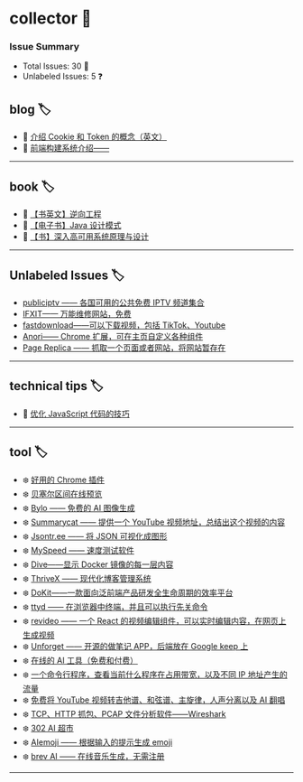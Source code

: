 # collector 📖
### Issue Summary
- Total Issues: 30 📝
- Unlabeled Issues: 5 ❓

## blog 🏷️
- 🎅 [介绍 Cookie 和 Token 的概念（英文）](https://github.com/dengaye/collector/issues/15)
- 🎅 [前端构建系统介绍——](https://github.com/dengaye/collector/issues/13)

---

## book 🏷️
- 🎃 [【书英文】逆向工程](https://github.com/dengaye/collector/issues/37)
- 🎃 [【电子书】Java 设计模式](https://github.com/dengaye/collector/issues/36)
- 🎃 [【书】深入高可用系统原理与设计](https://github.com/dengaye/collector/issues/31)

---

## Unlabeled Issues 🏷️
-  [publiciptv —— 各国可用的公共免费 IPTV 频道集合](https://github.com/dengaye/collector/issues/35)
-  [IFXIT—— 万能维修网站，免费](https://github.com/dengaye/collector/issues/34)
-  [fastdownload——可以下载视频，包括 TikTok、Youtube](https://github.com/dengaye/collector/issues/10)
-  [Anori—— Chrome 扩展，可在主页自定义各种组件](https://github.com/dengaye/collector/issues/9)
-  [Page Replica —— 抓取一个页面或者网站，将网站暂存在](https://github.com/dengaye/collector/issues/8)

---

## technical tips 🏷️
- 🎃 [优化 JavaScript 代码的技巧 ](https://github.com/dengaye/collector/issues/23)

---

## tool 🏷️
- ❄️ [好用的 Chrome 插件](https://github.com/dengaye/collector/issues/33)
- ❄️ [贝塞尔区间在线预览](https://github.com/dengaye/collector/issues/32)
- ❄️ [Bylo —— 免费的 AI 图像生成](https://github.com/dengaye/collector/issues/30)
- ❄️ [Summarycat —— 提供一个 YouTube 视频地址，总结出这个视频的内容](https://github.com/dengaye/collector/issues/29)
- ❄️ [Jsontr.ee —— 将 JSON 可视化成图形](https://github.com/dengaye/collector/issues/28)
- ❄️ [MySpeed —— 速度测试软件](https://github.com/dengaye/collector/issues/27)
- ❄️ [Dive——显示 Docker 镜像的每一层内容](https://github.com/dengaye/collector/issues/26)
- ❄️ [ThriveX —— 现代化博客管理系统](https://github.com/dengaye/collector/issues/25)
- ❄️ [DoKit——一款面向泛前端产品研发全生命周期的效率平台](https://github.com/dengaye/collector/issues/24)
- ❄️ [ttyd —— 在浏览器中终端，并且可以执行先关命令](https://github.com/dengaye/collector/issues/22)
- ❄️ [revideo —— 一个 React 的视频编辑组件，可以实时编辑内容，在网页上生成视频](https://github.com/dengaye/collector/issues/21)
- ❄️ [Unforget —— 开源的做笔记 APP，后端放在 Google keep 上](https://github.com/dengaye/collector/issues/20)
- ❄️ [在线的 AI 工具（免费和付费）](https://github.com/dengaye/collector/issues/19)
- ❄️ [一个命令行程序，查看当前什么程序在占用带宽，以及不同 IP 地址产生的流量](https://github.com/dengaye/collector/issues/18)
- ❄️ [免费将 YouTube 视频转吉他谱、和弦谱、主旋律，人声分离以及 AI 翻唱](https://github.com/dengaye/collector/issues/17)
- ❄️ [TCP、HTTP 抓包、PCAP 文件分析软件——Wireshark](https://github.com/dengaye/collector/issues/16)
- ❄️ [302 AI 超市](https://github.com/dengaye/collector/issues/14)
- ❄️ [AIemoji —— 根据输入的提示生成 emoji](https://github.com/dengaye/collector/issues/12)
- ❄️ [brev AI —— 在线音乐生成，无需注册](https://github.com/dengaye/collector/issues/11)

---

